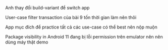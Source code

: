 Anh thay đổi build-variant để switch app

User-case filter transaction của bài 9 tốn thời gian làm nên thôi

App mục đích để  practice tất cả các use-case có thể best nên nộp muộn

Package visibility in Android 11 đang bị lỗi permission trên emulator nên nên dùng máy thật demo

